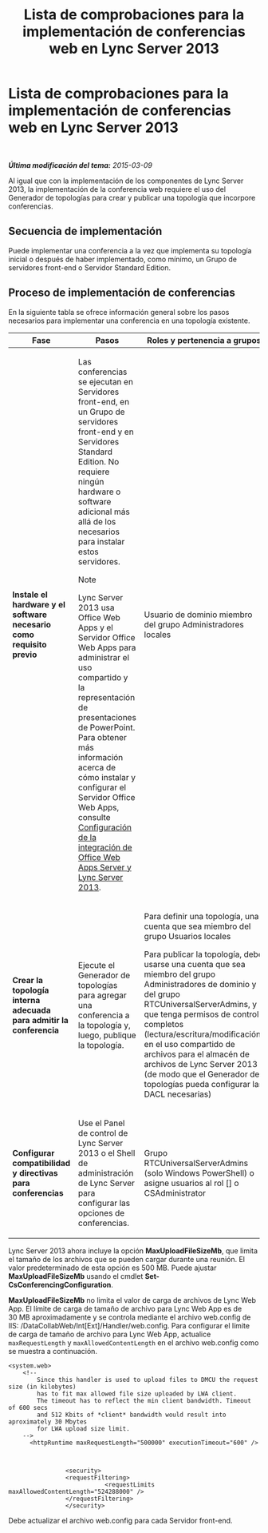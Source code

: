 ﻿---
title: Lista de comprobaciones para la implementación de conferencias web en Lync Server 2013
TOCTitle: Lista de comprobaciones para la implementación de conferencias web en Lync Server 2013
ms:assetid: 9908ebe0-e5d3-4920-b9b1-85021f7e69e9
ms:mtpsurl: https://technet.microsoft.com/es-es/library/JJ205104(v=OCS.15)
ms:contentKeyID: 48276105
ms.date: 01/07/2017
mtps_version: v=OCS.15
ms.translationtype: HT
---

# Lista de comprobaciones para la implementación de conferencias web en Lync Server 2013

 

_**Última modificación del tema:** 2015-03-09_

Al igual que con la implementación de los componentes de Lync Server 2013, la implementación de la conferencia web requiere el uso del Generador de topologías para crear y publicar una topología que incorpore conferencias.

## Secuencia de implementación

Puede implementar una conferencia a la vez que implementa su topología inicial o después de haber implementado, como mínimo, un Grupo de servidores front-end o Servidor Standard Edition.

## Proceso de implementación de conferencias

En la siguiente tabla se ofrece información general sobre los pasos necesarios para implementar una conferencia en una topología existente.


<table>
<colgroup>
<col style="width: 25%" />
<col style="width: 25%" />
<col style="width: 25%" />
<col style="width: 25%" />
</colgroup>
<thead>
<tr class="header">
<th>Fase</th>
<th>Pasos</th>
<th>Roles y pertenencia a grupos</th>
<th>Documentación</th>
</tr>
</thead>
<tbody>
<tr class="odd">
<td><p><strong>Instale el hardware y el software necesario como requisito previo</strong></p></td>
<td><p>Las conferencias se ejecutan en Servidores front-end, en un Grupo de servidores front-end y en Servidores Standard Edition. No requiere ningún hardware o software adicional más allá de los necesarios para instalar estos servidores.</p>
<div>

> [!NOTE]
> Lync Server 2013 usa Office Web Apps y el Servidor Office Web Apps para administrar el uso compartido y la representación de presentaciones de PowerPoint. Para obtener más información acerca de cómo instalar y configurar el Servidor Office Web Apps, consulte <A href="lync-server-2013-enabling-office-web-apps-server-and-lync-server-2013.md">Configuración de la integración de Office Web Apps Server y Lync Server 2013</A>.


</div></td>
<td><p>Usuario de dominio miembro del grupo Administradores locales</p></td>
<td><p><a href="lync-server-2013-supported-hardware.md">Hardware admitido en Lync Server 2013</a> en la documentación referente a la compatibilidad</p>
<p><a href="lync-server-2013-server-software-and-infrastructure-support.md">Software de servidor y compatibilidad con la infraestructura en Lync Server 2013</a> en la documentación referente a la compatibilidad</p>
<p><a href="lync-server-2013-determining-your-system-requirements.md">Determinar los requisitos del sistema para Lync Server 2013</a> en la documentación referente a la planificación.</p>
<p><a href="lync-server-2013-technical-requirements-for-archiving.md">Requisitos técnicos para archivado en Lync Server 2013</a> en la documentación referente a la planificación.</p>
<p></p></td>
</tr>
<tr class="even">
<td><p><strong>Crear la topología interna adecuada para admitir la conferencia</strong></p></td>
<td><p>Ejecute el Generador de topologías para agregar una conferencia a la topología y, luego, publique la topología.</p></td>
<td><p>Para definir una topología, una cuenta que sea miembro del grupo Usuarios locales</p>
<p>Para publicar la topología, debe usarse una cuenta que sea miembro del grupo Administradores de dominio y del grupo RTCUniversalServerAdmins, y que tenga permisos de control completos (lectura/escritura/modificación) en el uso compartido de archivos para el almacén de archivos de Lync Server 2013 (de modo que el Generador de topologías pueda configurar las DACL necesarias)</p></td>
<td><p><a href="lync-server-2013-define-and-configure-a-topology-in-topology-builder.md">Definir y configurar una topología en Topology Builder para Lync Server 2013</a> en la documentación referente a la implementación.</p></td>
</tr>
<tr class="odd">
<td><p><strong>Configurar compatibilidad y directivas para conferencias</strong></p></td>
<td><p>Use el Panel de control de Lync Server 2013 o el Shell de administración de Lync Server para configurar las opciones de conferencias.</p></td>
<td><p>Grupo RTCUniversalServerAdmins (solo Windows PowerShell) o asigne usuarios al rol [] o CSAdministrator</p></td>
<td><p><a href="lync-server-2013-conferencing-policies.md">Directivas de conferencia de Lync Server 2013</a> en la documentación referente a la implementación .</p></td>
</tr>
</tbody>
</table>


Lync Server 2013 ahora incluye la opción **MaxUploadFileSizeMb**, que limita el tamaño de los archivos que se pueden cargar durante una reunión. El valor predeterminado de esta opción es 500 MB. Puede ajustar **MaxUploadFileSizeMb** usando el cmdlet **Set-CsConferencingConfiguration**.

**MaxUploadFileSizeMb** no limita el valor de carga de archivos de Lync Web App. El límite de carga de tamaño de archivo para Lync Web App es de 30 MB aproximadamente y se controla mediante el archivo web.config de IIS: /DataCollabWeb/Int\[Ext\]/Handler/web.config. Para configurar el límite de carga de tamaño de archivo para Lync Web App, actualice `maxRequestLength` y `maxAllowedContentLength` en el archivo web.config como se muestra a continuación.

    <system.web>
        <!-- 
            Since this handler is used to upload files to DMCU the request size (in kilobytes) 
            has to fit max allowed file size uploaded by LWA client.
            The timeout has to reflect the min client bandwidth. Timeout of 600 secs 
            and 512 Kbits of *client* bandwidth would result into aproximately 30 Mbytes 
            for LWA upload size limit.
        -->
          <httpRuntime maxRequestLength="500000" executionTimeout="600" />
    
    
    
                    <security>
                    <requestFiltering>
                               <requestLimits maxAllowedContentLength="524288000" />
                    </requestFiltering>
                    </security>

Debe actualizar el archivo web.config para cada Servidor front-end.

